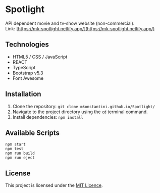 # Spotlight
API dependent movie and tv-show website (non-commercial).  
Link: [https://mk-spotlight.netlify.app/](https://mk-spotlight.netlify.app/)

## Technologies
* HTML5 / CSS / JavaScript
* REACT
* TypeScript
* Bootstrap v5.3
* Font Awesome

## Installation
1. Clone the repository:
   ``` git clone mkonstantini.github.io/Spotlight/ ```
2. Navigate to the project directory using the ``` cd ``` terminal command.
3. Install dependencies:
   ``` npm install ```

## Available Scripts
```npm start```   
```npm test```   
```npm run build```    
```npm run eject```   

## License
This project is licensed under the [MIT Licence](https://choosealicense.com/licenses/mit/).

